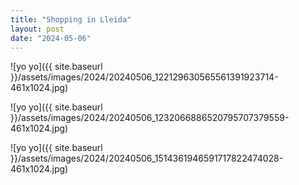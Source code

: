 ```yaml
---
title: "Shopping in Lleida"
layout: post
date: "2024-05-06"
---
```


![yo yo]({{ site.baseurl }}/assets/images/2024/20240506_122129630565561391923714-461x1024.jpg)

![yo yo]({{ site.baseurl }}/assets/images/2024/20240506_1232066886520795707379559-461x1024.jpg)

![yo yo]({{ site.baseurl }}/assets/images/2024/20240506_1514361946591717822474028-461x1024.jpg)
